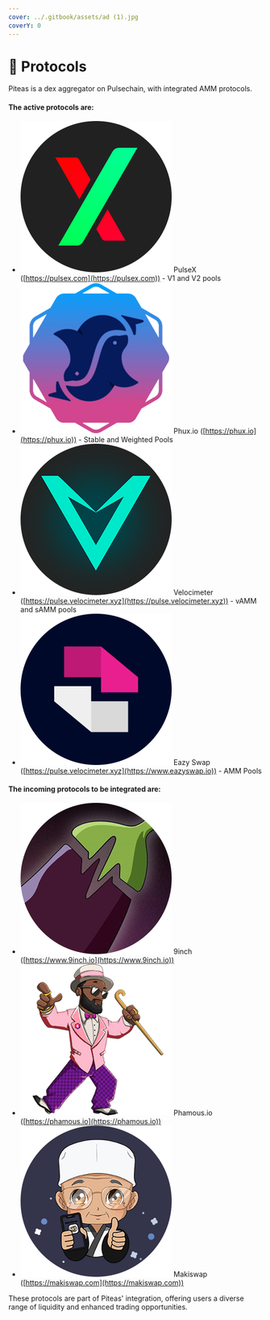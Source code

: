 ```yaml
---
cover: ../.gitbook/assets/ad (1).jpg
coverY: 0
---
```


# 🧩 Protocols

Piteas is a dex aggregator on Pulsechain, with integrated AMM protocols.

#### The active protocols are:

* <img src="../.gitbook/assets/pulsex.png" alt="" data-size="line"> PulseX ([https://pulsex.com](https://pulsex.com)) - V1 and V2 pools
* <img src="../.gitbook/assets/phux.png" alt="" data-size="line"> Phux.io ([https://phux.io](https://phux.io)) - Stable and Weighted Pools
* <img src="../.gitbook/assets/velocimeter.png" alt="" data-size="line"> Velocimeter ([https://pulse.velocimeter.xyz](https://pulse.velocimeter.xyz)) - vAMM and sAMM pools
* <img src="../.gitbook/assets/eazyswap.png" alt="" data-size="line"> Eazy Swap ([https://pulse.velocimeter.xyz](https://www.eazyswap.io)) - AMM Pools

#### The incoming protocols to be integrated are:

* <img src="../.gitbook/assets/9inch.png" alt="" data-size="line"> 9inch ([https://www.9inch.io](https://www.9inch.io))
* <img src="../.gitbook/assets/phamous.png" alt="" data-size="line"> Phamous.io ([https://phamous.io](https://phamous.io))
* <img src="../.gitbook/assets/maki.png" alt="" data-size="line"> Makiswap ([https://makiswap.com](https://makiswap.com))

These protocols are part of Piteas' integration, offering users a diverse range of liquidity and enhanced trading opportunities.
